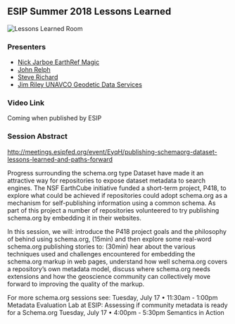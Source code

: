 ## ESIP Summer 2018 Lessons Learned

![Lessons Learned Room](IMG_20180718_143008.jpg "Great attendance at the ESIP 2018 Summer Schema.org Lessons Learned Session")

### Presenters
* [Nick Jarboe  EarthRef Magic](JarboeESIP2018.pdf)
* [John Relph](relphESIPSchemaorgLessonsLearned.pdf)
* [Steve Richard](richardsSDOESIPSummer2018.pdf)
* [Jim Riley UNAVCO Geodetic Data Services](rileyLessonsLearnedUNAVCO.pdf)

### Video Link 
Coming when published by ESIP

### Session Abstract
http://meetings.esipfed.org/event/EyqH/publishing-schemaorg-dataset-lessons-learned-and-paths-forward

Progress surrounding the schema.org type Dataset have made it an attractive way for repositories to expose dataset metadata to search engines. The NSF EarthCube initiative funded a short-term project, P418, to explore what could be achieved if repositories could adopt schema.org as a mechanism for self-publishing information using a common schema. As part of this project a number of repositories volunteered to try publishing schema.org by embedding it in their websites. 

In this session, we will:
introduce the P418 project goals and the philosophy of behind using schema.org, (15min)
and then explore some real-word schema.org publishing stories to: (30min)
hear about the various techniques used and challenges encountered for embedding the schema.org markup in web pages,
understand how well schema.org covers a repository’s own metadata model,
discuss where schema.org needs extensions and how the geoscience community can collectively move forward to improving the quality of the markup.

For more schema.org sessions see:
Tuesday, July 17 • 11:30am - 1:00pm Metadata Evaluation Lab at ESIP: Assessing if community metadata is ready for a Schema.org
Tuesday, July 17 • 4:00pm - 5:30pm Semantics in Action
